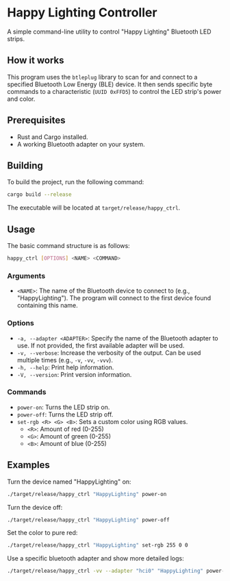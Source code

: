 # Happy Lighting Controller

A simple command-line utility to control "Happy Lighting" Bluetooth LED strips.

## How it works

This program uses the `btleplug` library to scan for and connect to a specified Bluetooth Low Energy (BLE) device. It then sends specific byte commands to a characteristic (`UUID 0xFFD5`) to control the LED strip's power and color.

## Prerequisites

- Rust and Cargo installed.
- A working Bluetooth adapter on your system.

## Building

To build the project, run the following command:

```sh
cargo build --release
```

The executable will be located at `target/release/happy_ctrl`.

## Usage

The basic command structure is as follows:

```sh
happy_ctrl [OPTIONS] <NAME> <COMMAND>
```

### Arguments

- `<NAME>`: The name of the Bluetooth device to connect to (e.g., "HappyLighting"). The program will connect to the first device found containing this name.

### Options

- `-a, --adapter <ADAPTER>`: Specify the name of the Bluetooth adapter to use. If not provided, the first available adapter will be used.
- `-v, --verbose`: Increase the verbosity of the output. Can be used multiple times (e.g., `-v`, `-vv`, `-vvv`).
- `-h, --help`: Print help information.
- `-V, --version`: Print version information.

### Commands

- `power-on`: Turns the LED strip on.
- `power-off`: Turns the LED strip off.
- `set-rgb <R> <G> <B>`: Sets a custom color using RGB values.
  - `<R>`: Amount of red (0-255)
  - `<G>`: Amount of green (0-255)
  - `<B>`: Amount of blue (0-255)

## Examples

Turn the device named "HappyLighting" on:
```sh
./target/release/happy_ctrl "HappyLighting" power-on
```

Turn the device off:
```sh
./target/release/happy_ctrl "HappyLighting" power-off
```

Set the color to pure red:
```sh
./target/release/happy_ctrl "HappyLighting" set-rgb 255 0 0
```

Use a specific bluetooth adapter and show more detailed logs:
```sh
./target/release/happy_ctrl -vv --adapter "hci0" "HappyLighting" power-on
```
